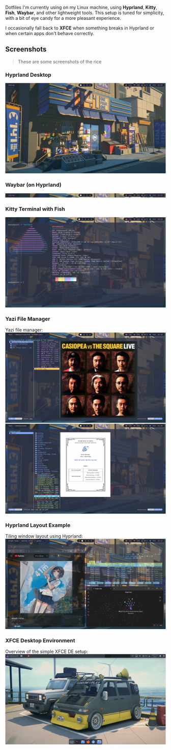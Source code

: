 Dotfiles I'm currently using on my Linux machine, using **Hyprland**, **Kitty**, **Fish**, **Waybar**, and other lightweight tools. 
This setup is tuned for simplicity, with a bit of eye candy for a more pleasant experience.

I occasionally fall back to **XFCE** when something breaks in Hyprland or when certain apps don't behave correctly. 

## Screenshots
> These are some screenshots of the rice 

### Hyprland Desktop
![desktop](assets/overview.png)

### Waybar (on Hyprland)
![Waybar](assets/waybar.png)

### Kitty Terminal with Fish
![Kitty Terminal](assets/term.png)

### Yazi File Manager
Yazi file manager:
![Yazi 1](assets/yazi1.png)  
![Yazi 2](assets/yazi2.png)

### Hyprland Layout Example
Tiling window layout using Hyprland:
![Layout](assets/layout.png)

### XFCE Desktop Environment
Overview of the simple XFCE DE setup:
![XFCE Overview](assets/xfce.png)
